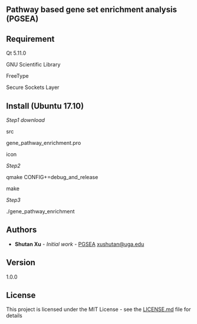 ## Pathway based gene set enrichment analysis (PGSEA)

## Requirement

Qt 5.11.0

GNU Scientific Library

FreeType

Secure Sockets Layer

## Install (Ubuntu 17.10)
*Step1 download*

src

gene_pathway_enrichment.pro

icon

*Step2*

qmake CONFIG+=debug_and_release

make

*Step3*

./gene_pathway_enrichment



## Authors

* **Shutan Xu** - *Initial work* - [PGSEA](https://github.com/xushutan/PathwayEnrichment)
xushutan@uga.edu

## Version
1.0.0

## License

This project is licensed under the MIT License - see the [LICENSE.md](LICENSE.md) file for details

